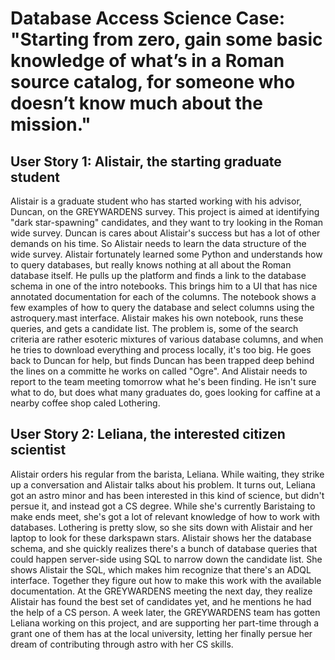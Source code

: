# Database Access Science Case: "Starting from zero, gain some basic knowledge of what’s in a Roman source catalog, for someone who doesn’t know much about the mission."

## User Story 1: Alistair, the starting graduate student

Alistair is a graduate student who has started working with his advisor, Duncan, on the GREYWARDENS survey. This project is aimed at identifying "dark star-spawning" candidates, and they want to try looking in the Roman wide survey.  Duncan is cares about Alistair's success but has a lot of other demands on his time.  So Alistair needs to learn the data structure of the wide survey. Alistair fortunately learned some Python and understands how to query databases, but really knows nothing at all about the Roman database itself. He pulls up the platform and finds a link to the database schema in one of the intro notebooks.  This brings him to a UI that has nice annotated documentation for each of the columns.  The notebook shows a few examples of how to query the database and select columns using the astroquery.mast interface.  Alistair makes his own notebook, runs these queries, and gets a candidate list. The problem is, some of the search criteria are rather esoteric mixtures of various database columns, and when he tries to download everything and process locally, it's too big.  He goes back to Duncan for  help, but finds Duncan has been trapped deep behind the lines on a committe he works on called "Ogre".  And Alistair needs to report to the team meeting tomorrow what he's been finding. He isn't sure what to do, but does what many graduates do, goes looking for caffine at a nearby coffee shop caled Lothering.

## User Story 2: Leliana, the interested citizen scientist

Alistair orders his regular from the barista, Leliana. While waiting, they strike up a conversation and Alistair talks about his problem.  It turns out, Leliana got an astro minor and has been interested in this kind of science, but didn't persue it, and instead got a CS degree. While she's currently Baristaing to make ends meet, she's got a lot of relevant knowledge of how to work with databases. Lothering is pretty slow, so she sits down with Alistair and her laptop to look for these darkspawn stars.  Alistair shows her the database schema, and she quickly realizes there's a bunch of database queries that could happen server-side using SQL to narrow down the candidate list. She shows Alistair the SQL, which makes him recognize that there's an ADQL interface.  Together they figure out how to make this work with the available documentation.  At the GREYWARDENS meeting the next day, they realize Alistair has found the best set of candidates yet, and he mentions he had the help of a CS person. A week later, the GREYWARDENS team has gotten Leliana working on this project, and are supporting her part-time through a grant one of them has at the local university, letting her finally persue her dream of contributing through astro with her CS skills.


